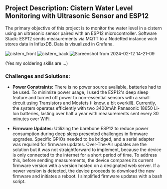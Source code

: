 ##  Project Description: Cistern Water Level Monitoring with Ultrasonic Sensor and ESP12

The primary objective of this project is to monitor the water level in a cistern using an ultrasonic sensor paired with an ESP12 microcontroller.
Software Stack: ESP12 sends measurements via MQTT to a NodeRed instance wich stores data in InfluxDB. Data is visualized in Grafana.

![cistern_front](https://github.com/BernH4/zisterne_fuellstand/assets/62931413/9714ec93-edf1-4a56-9ecc-701ef56a02d0)
![cistern_back](https://github.com/BernH4/zisterne_fuellstand/assets/62931413/db42e475-7c8c-4c78-ae60-4af6ff03703c)
![Screenshot from 2024-02-12 14-21-09](https://github.com/BernH4/zisterne_fuellstand/assets/62931413/90733856-0585-47d8-9df9-1798ab5af6c6)

(Yes my soldering skills are ...)


### Challenges and Solutions:

- **Power Constraints:**
There is no power source avaliable, batteries had to be used. To minimize power usage, I used the ESP12's deep sleep feature and turned off power to non-essential sensors with a small circuit using Transistors and Mosfets (I know, a bit overkill). Currently, the system operates efficiently with two 3400mAh Panasonic 18650 Li-Ion batteries, lasting over half a year with measurements sent every 30 minutes over WiFi.

- **Firmware Updates:**
Utilizing the barebone ESP12 to reduce power consumption during deep sleep presented challenges in firmware upgrades. Specific GPIOs needed to be bridged, and a serial adapter was required for firmware updates. Over-The-Air updates are the solution but it was not straightforward to implement, because the device is only connected to the internet for a short period of time. To address this, before sending measurements, the device compares its current firmware version with a version hosted on a designated web server. If a newer version is detected, the device proceeds to download the new firmware and initiates a reboot. I simplified firmware updates with a bash script.
